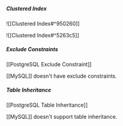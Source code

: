 ##### Clustered Index

![[Clustered Index#^950260]]

![[Clustered Index#^5263c5]]

##### Exclude Constraints

[[PostgreSQL Exclude Constraint]]

[[MySQL]] doesn't have exclude constraints.

##### Table Inheritance

[[PostgreSQL Table Inheritance]]

[[MySQL]] doesn't support table inheritance.

